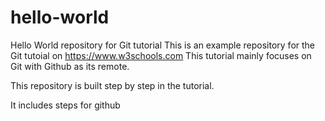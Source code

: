 # hello-world
Hello World repository for Git tutorial
This is an example repository for the Git tutoial on https://www.w3schools.com
This tutorial mainly focuses on Git with Github as its remote.

This repository is built step by step in the tutorial.

It includes steps for github
